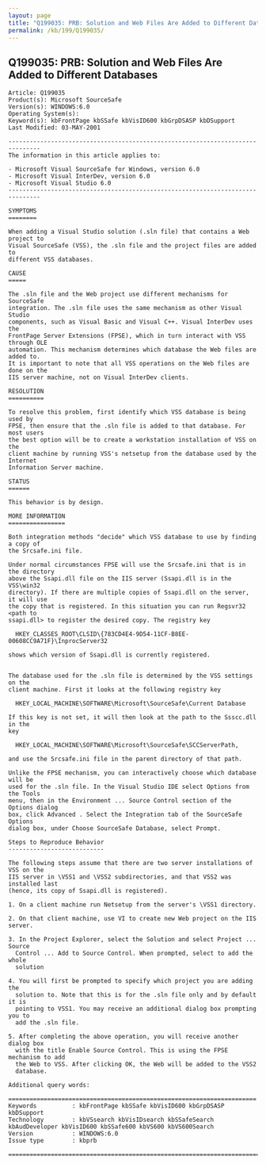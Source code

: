 ```yaml
---
layout: page
title: "Q199035: PRB: Solution and Web Files Are Added to Different Databases"
permalink: /kb/199/Q199035/
---
```


## Q199035: PRB: Solution and Web Files Are Added to Different Databases

	Article: Q199035
	Product(s): Microsoft SourceSafe
	Version(s): WINDOWS:6.0
	Operating System(s): 
	Keyword(s): kbFrontPage kbSSafe kbVisID600 kbGrpDSASP kbDSupport
	Last Modified: 03-MAY-2001
	
	-------------------------------------------------------------------------------
	The information in this article applies to:
	
	- Microsoft Visual SourceSafe for Windows, version 6.0 
	- Microsoft Visual InterDev, version 6.0 
	- Microsoft Visual Studio 6.0 
	-------------------------------------------------------------------------------
	
	SYMPTOMS
	========
	
	When adding a Visual Studio solution (.sln file) that contains a Web project to
	Visual SourceSafe (VSS), the .sln file and the project files are added to
	different VSS databases.
	
	CAUSE
	=====
	
	The .sln file and the Web project use different mechanisms for SourceSafe
	integration. The .sln file uses the same mechanism as other Visual Studio
	components, such as Visual Basic and Visual C++. Visual InterDev uses the
	FrontPage Server Extensions (FPSE), which in turn interact with VSS through OLE
	automation. This mechanism determines which database the Web files are added to.
	It is important to note that all VSS operations on the Web files are done on the
	IIS server machine, not on Visual InterDev clients.
	
	RESOLUTION
	==========
	
	To resolve this problem, first identify which VSS database is being used by
	FPSE, then ensure that the .sln file is added to that database. For most users
	the best option will be to create a workstation installation of VSS on the
	client machine by running VSS's netsetup from the database used by the Internet
	Information Server machine.
	
	STATUS
	======
	
	This behavior is by design.
	
	MORE INFORMATION
	================
	
	Both integration methods "decide" which VSS database to use by finding a copy of
	the Srcsafe.ini file.
	
	Under normal circumstances FPSE will use the Srcsafe.ini that is in the directory
	above the Ssapi.dll file on the IIS server (Ssapi.dll is in the VSS\win32
	directory). If there are multiple copies of Ssapi.dll on the server, it will use
	the copy that is registered. In this situation you can run Regsvr32 <path to
	ssapi.dll> to register the desired copy. The registry key
	
	  HKEY_CLASSES_ROOT\CLSID\{783CD4E4-9D54-11CF-B8EE-00608CC9A71F}\InprocServer32
	
	shows which version of Ssapi.dll is currently registered.
	
	
	The database used for the .sln file is determined by the VSS settings on the
	client machine. First it looks at the following registry key
	
	  HKEY_LOCAL_MACHINE\SOFTWARE\Microsoft\SourceSafe\Current Database
	
	If this key is not set, it will then look at the path to the Ssscc.dll in the
	key
	
	  HKEY_LOCAL_MACHINE\SOFTWARE\Microsoft\SourceSafe\SCCServerPath,
	
	and use the Srcsafe.ini file in the parent directory of that path.
	
	Unlike the FPSE mechanism, you can interactively choose which database will be
	used for the .sln file. In the Visual Studio IDE select Options from the Tools
	menu, then in the Environment ... Source Control section of the Options dialog
	box, click Advanced . Select the Integration tab of the SourceSafe Options
	dialog box, under Choose SourceSafe Database, select Prompt.
	
	Steps to Reproduce Behavior
	---------------------------
	
	The following steps assume that there are two server installations of VSS on the
	IIS server in \VSS1 and \VSS2 subdirectories, and that VSS2 was installed last
	(hence, its copy of Ssapi.dll is registered).
	
	1. On a client machine run Netsetup from the server's \VSS1 directory.
	
	2. On that client machine, use VI to create new Web project on the IIS server.
	
	3. In the Project Explorer, select the Solution and select Project ... Source
	  Control ... Add to Source Control. When prompted, select to add the whole
	  solution
	
	4. You will first be prompted to specify which project you are adding the
	  solution to. Note that this is for the .sln file only and by default it is
	  pointing to VSS1. You may receive an additional dialog box prompting you to
	  add the .sln file.
	
	5. After completing the above operation, you will receive another dialog box
	  with the title Enable Source Control. This is using the FPSE mechanism to add
	  the Web to VSS. After clicking OK, the Web will be added to the VSS2
	  database.
	
	Additional query words:
	
	======================================================================
	Keywords          : kbFrontPage kbSSafe kbVisID600 kbGrpDSASP kbDSupport 
	Technology        : kbVSsearch kbVisIDsearch kbSSafeSearch kbAudDeveloper kbVisID600 kbSSafe600 kbVS600 kbVS600Search
	Version           : WINDOWS:6.0
	Issue type        : kbprb
	
	=============================================================================
	
